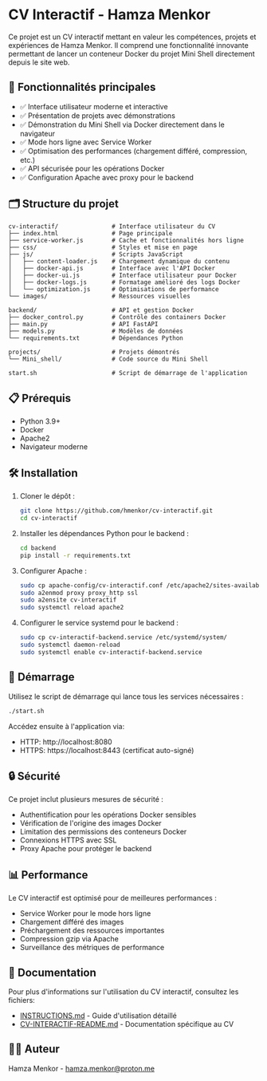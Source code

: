 # CV Interactif - Hamza Menkor

Ce projet est un CV interactif mettant en valeur les compétences, projets et expériences de Hamza Menkor. Il comprend une fonctionnalité innovante permettant de lancer un conteneur Docker du projet Mini Shell directement depuis le site web.

## 🚀 Fonctionnalités principales

- ✅ Interface utilisateur moderne et interactive
- ✅ Présentation de projets avec démonstrations
- ✅ Démonstration du Mini Shell via Docker directement dans le navigateur
- ✅ Mode hors ligne avec Service Worker
- ✅ Optimisation des performances (chargement différé, compression, etc.)
- ✅ API sécurisée pour les opérations Docker
- ✅ Configuration Apache avec proxy pour le backend

## 🗂️ Structure du projet

```
cv-interactif/               # Interface utilisateur du CV
├── index.html               # Page principale
├── service-worker.js        # Cache et fonctionnalités hors ligne
├── css/                     # Styles et mise en page
├── js/                      # Scripts JavaScript
│   ├── content-loader.js    # Chargement dynamique du contenu
│   ├── docker-api.js        # Interface avec l'API Docker
│   ├── docker-ui.js         # Interface utilisateur pour Docker
│   ├── docker-logs.js       # Formatage amélioré des logs Docker
│   └── optimization.js      # Optimisations de performance
└── images/                  # Ressources visuelles

backend/                     # API et gestion Docker
├── docker_control.py        # Contrôle des containers Docker
├── main.py                  # API FastAPI
├── models.py                # Modèles de données
└── requirements.txt         # Dépendances Python

projects/                    # Projets démontrés
└── Mini_shell/              # Code source du Mini Shell

start.sh                     # Script de démarrage de l'application
```

## 📋 Prérequis

- Python 3.9+
- Docker
- Apache2
- Navigateur moderne

## 🛠️ Installation

1. Cloner le dépôt :
   ```bash
   git clone https://github.com/hmenkor/cv-interactif.git
   cd cv-interactif
   ```

2. Installer les dépendances Python pour le backend :
   ```bash
   cd backend
   pip install -r requirements.txt
   ```

3. Configurer Apache :
   ```bash
   sudo cp apache-config/cv-interactif.conf /etc/apache2/sites-available/
   sudo a2enmod proxy proxy_http ssl
   sudo a2ensite cv-interactif
   sudo systemctl reload apache2
   ```

4. Configurer le service systemd pour le backend :
   ```bash
   sudo cp cv-interactif-backend.service /etc/systemd/system/
   sudo systemctl daemon-reload
   sudo systemctl enable cv-interactif-backend.service
   ```

## 🚀 Démarrage

Utilisez le script de démarrage qui lance tous les services nécessaires :

```bash
./start.sh
```

Accédez ensuite à l'application via:
- HTTP: http://localhost:8080
- HTTPS: https://localhost:8443 (certificat auto-signé)

## 🔒 Sécurité

Ce projet inclut plusieurs mesures de sécurité :
- Authentification pour les opérations Docker sensibles
- Vérification de l'origine des images Docker
- Limitation des permissions des conteneurs Docker
- Connexions HTTPS avec SSL
- Proxy Apache pour protéger le backend

## 📊 Performance

Le CV interactif est optimisé pour de meilleures performances :
- Service Worker pour le mode hors ligne
- Chargement différé des images
- Préchargement des ressources importantes
- Compression gzip via Apache
- Surveillance des métriques de performance

## 📝 Documentation

Pour plus d'informations sur l'utilisation du CV interactif, consultez les fichiers:
- [INSTRUCTIONS.md](./INSTRUCTIONS.md) - Guide d'utilisation détaillé
- [CV-INTERACTIF-README.md](./CV-INTERACTIF-README.md) - Documentation spécifique au CV

## 👨‍💻 Auteur

Hamza Menkor - hamza.menkor@proton.me
